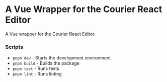 # A Vue Wrapper for the Courier React Editor

A Vue wrapper for the Courier React Editor.

### Scripts

- `pnpm dev` - Starts the development environment
- `pnpm build` - Builds the package
- `pnpm test` - Runs tests
- `pnpm lint` - Runs linting
